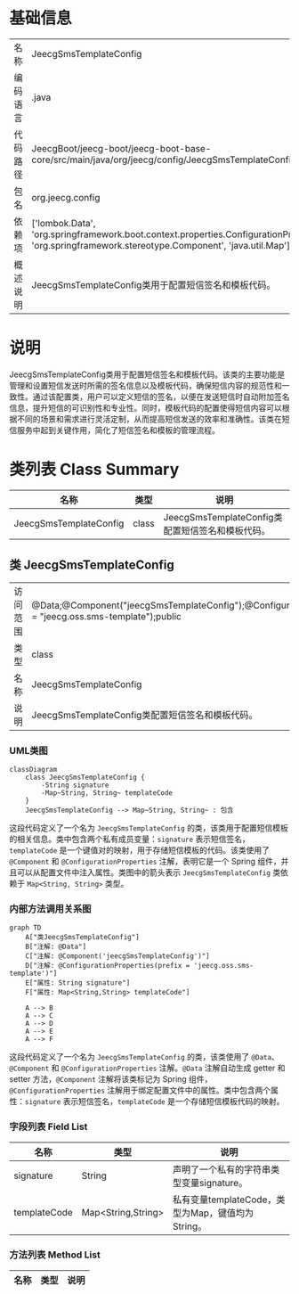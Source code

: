 # 基础信息

|      |      |
|------|------|
| 名称 | JeecgSmsTemplateConfig |
| 编码语言 | .java |
| 代码路径 | JeecgBoot/jeecg-boot/jeecg-boot-base-core/src/main/java/org/jeecg/config/JeecgSmsTemplateConfig.java |
| 包名 | org.jeecg.config |
| 依赖项 | ['lombok.Data', 'org.springframework.boot.context.properties.ConfigurationProperties', 'org.springframework.stereotype.Component', 'java.util.Map'] |
| 概述说明 | JeecgSmsTemplateConfig类用于配置短信签名和模板代码。 |

# 说明

JeecgSmsTemplateConfig类用于配置短信签名和模板代码。该类的主要功能是管理和设置短信发送时所需的签名信息以及模板代码，确保短信内容的规范性和一致性。通过该配置类，用户可以定义短信的签名，以便在发送短信时自动附加签名信息，提升短信的可识别性和专业性。同时，模板代码的配置使得短信内容可以根据不同的场景和需求进行灵活定制，从而提高短信发送的效率和准确性。该类在短信服务中起到关键作用，简化了短信签名和模板的管理流程。

# 类列表 Class Summary

| 名称   | 类型  | 说明 |
|-------|------|-------------|
| JeecgSmsTemplateConfig | class | JeecgSmsTemplateConfig类配置短信签名和模板代码。 |



## 类 JeecgSmsTemplateConfig

|      |      |
|------|------|
| 访问范围 | @Data;@Component("jeecgSmsTemplateConfig");@ConfigurationProperties(prefix = "jeecg.oss.sms-template");public |
| 类型 | class |
| 名称 | JeecgSmsTemplateConfig |
| 说明 | JeecgSmsTemplateConfig类配置短信签名和模板代码。 |


### UML类图

```mermaid
classDiagram
    class JeecgSmsTemplateConfig {
        -String signature
        -Map~String, String~ templateCode
    }
    JeecgSmsTemplateConfig --> Map~String, String~ : 包含
```

这段代码定义了一个名为 `JeecgSmsTemplateConfig` 的类，该类用于配置短信模板的相关信息。类中包含两个私有成员变量：`signature` 表示短信签名，`templateCode` 是一个键值对的映射，用于存储短信模板的代码。该类使用了 `@Component` 和 `@ConfigurationProperties` 注解，表明它是一个 Spring 组件，并且可以从配置文件中注入属性。类图中的箭头表示 `JeecgSmsTemplateConfig` 类依赖于 `Map<String, String>` 类型。


### 内部方法调用关系图

```mermaid
graph TD
    A["类JeecgSmsTemplateConfig"]
    B["注解: @Data"]
    C["注解: @Component('jeecgSmsTemplateConfig')"]
    D["注解: @ConfigurationProperties(prefix = 'jeecg.oss.sms-template')"]
    E["属性: String signature"]
    F["属性: Map<String,String> templateCode"]

    A --> B
    A --> C
    A --> D
    A --> E
    A --> F
```

这段代码定义了一个名为 `JeecgSmsTemplateConfig` 的类，该类使用了 `@Data`、`@Component` 和 `@ConfigurationProperties` 注解。`@Data` 注解自动生成 getter 和 setter 方法，`@Component` 注解将该类标记为 Spring 组件，`@ConfigurationProperties` 注解用于绑定配置文件中的属性。类中包含两个属性：`signature` 表示短信签名，`templateCode` 是一个存储短信模板代码的映射。

### 字段列表 Field List

| 名称  | 类型  | 说明 |
|-------|-------|------|
| signature | String | 声明了一个私有的字符串类型变量signature。 |
| templateCode | Map<String,String> | 私有变量templateCode，类型为Map，键值均为String。 |

### 方法列表 Method List

| 名称  | 类型  | 说明 |
|-------|-------|------|




